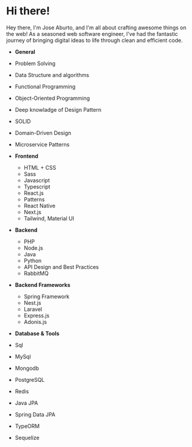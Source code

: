 # Hi there!

Hey there, I'm Jose Aburto, and I'm all about crafting awesome things on the web! As a seasoned web software engineer, I've had the fantastic journey of bringing digital ideas to life through clean and efficient code.

- **General**
- Problem Solving
- Data Structure and algorithms
- Functional Programming
- Object-Oriented Programming
- Deep knowladge of Design Pattern
- SOLID
- Domain-Driven Design
- Microservice Patterns

- **Frontend**

  - HTML + CSS
  - Sass
  - Javascript
  - Typescript
  - React.js
  - Patterns
  - React Native
  - Next.js
  - Tailwind, Material UI

- **Backend**

  - PHP
  - Node.js
  - Java
  - Python
  - API Design and Best Practices
  - RabbitMQ

- **Backend Frameworks**

  - Spring Framework
  - Nest.js
  - Laravel
  - Express.js
  - Adonis.js

- **Database & Tools**
- Sql
- MySql
- Mongodb
- PostgreSQL
- Redis
- Java JPA
- Spring Data JPA
- TypeORM
- Sequelize
